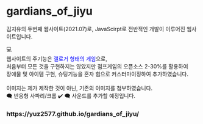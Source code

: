 # gardians_of_jiyu
김지유의 두번째 웹사이트(2021.07)로, JavaScirpt로 전반적인 개발이 이루어진 웹사이트입니다.

💻<br>
웹사이트의 주기능은 <text style="color:blue">갤로거 형태의 게임</text>으로, </br>
처음부터 모든 것을 구현하지는 않았지만 점프게임의 오픈소스 2-30%를 활용하여 </br>
장애물 및 아이템 구현, 슈팅기능을 혼자 힘으로 커스터마이징하여 추가하였습니다. </br>
</br>
이미지는 제가 제작한 것이 아닌, 기존의 이미지를 첨부하였습니다.
<br>
🗨 반응형 사파리/크롬 ✔
🗨 사운드를 추가할 예정입니다.
<br>
<h3>
https://yuz2577.github.io/gardians_of_jiyu/
</h3>
